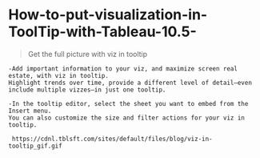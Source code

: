 # How-to-put-visualization-in-ToolTip-with-Tableau-10.5-

> Get the full picture with viz in tooltip
```
-Add important information to your viz, and maximize screen real estate, with viz in tooltip. 
Highlight trends over time, provide a different level of detail—even include multiple vizzes—in just one tooltip.

-In the tooltip editor, select the sheet you want to embed from the Insert menu. 
You can also customize the size and filter actions for your viz in tooltip.

 https://cdnl.tblsft.com/sites/default/files/blog/viz-in-tooltip_gif.gif





